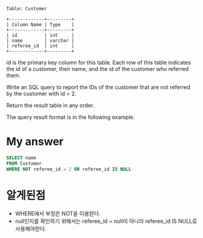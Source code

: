 ```
Table: Customer

+-------------+---------+
| Column Name | Type    |
+-------------+---------+
| id          | int     |
| name        | varchar |
| referee_id  | int     |
+-------------+---------+
```
id is the primary key column for this table.
Each row of this table indicates the id of a customer, their name, and the id of the customer who referred them.
 

Write an SQL query to report the IDs of the customer that are not referred by the customer with id = 2.

Return the result table in any order.

The query result format is in the following example.

# My answer 
```sql
SELECT name 
FROM Customer 
WHERE NOT referee_id = 2 OR referee_id IS NULL
```

# 알게된점 
- WHERE에서 부정은 NOT을 이용한다. 
- null인지를 확인하기 위해서는 referee_id = null이 아니라 referee_id IS NULL로 사용해야한다. 